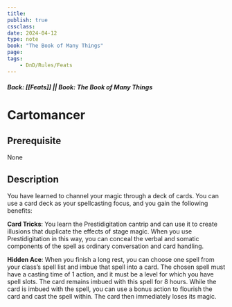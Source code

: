 ```yaml
---
title:
publish: true
cssclass:
date: 2024-04-12
type: note
book: "The Book of Many Things"
page: 
tags:
    - DnD/Rules/Feats
---
```


##### Back: [[Feats]] || Book: The Book of Many Things

# Cartomancer


## Prerequisite 
None

## Description
You have learned to channel your magic through a deck of cards. You can use a card deck as your spellcasting focus, and you gain the following benefits:

**Card Tricks**: You learn the Prestidigitation cantrip and can use it to create illusions that duplicate the effects of stage magic. When you use Prestidigitation in this way, you can conceal the verbal and somatic components of the spell as ordinary conversation and card handling.

**Hidden Ace**: When you finish a long rest, you can choose one spell from your class’s spell list and imbue that spell into a card. The chosen spell must have a casting time of 1 action, and it must be a level for which you have spell slots. The card remains imbued with this spell for 8 hours. While the card is imbued with the spell, you can use a bonus action to flourish the card and cast the spell within. The card then immediately loses its magic.